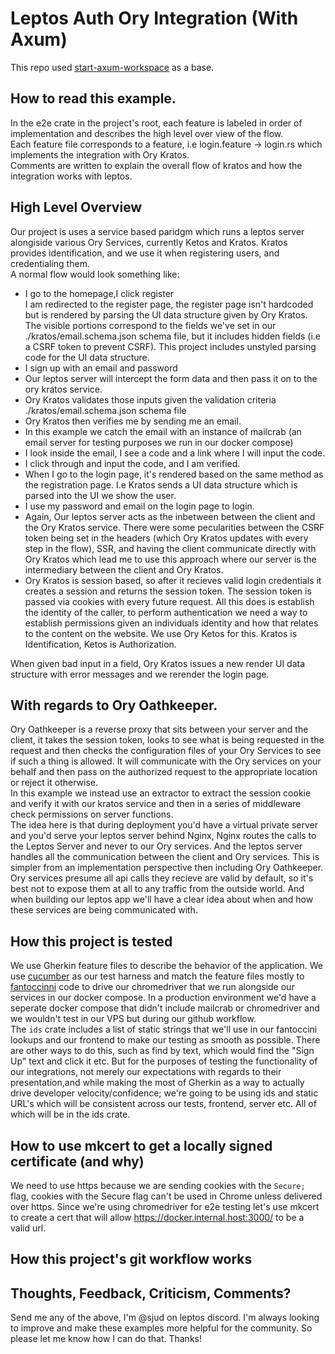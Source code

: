 # Leptos Auth Ory Integration (With Axum)
This repo used [start-axum-workspace](https://github.com/leptos-rs/start-axum-workspace/) as a base.

## How to read this example.

In the e2e crate in the project's root, each feature is labeled in order of implementation and describes the high level over view of the flow.
<br>
Each feature file corresponds to a feature, i.e login.feature -> login.rs which implements the integration with Ory Kratos.
<br>
Comments are written to explain the overall flow of kratos and how the integration works with leptos.

## High Level Overview

Our project is uses a service based paridgm which runs a leptos server alongiside various Ory Services, currently Ketos and Kratos. Kratos provides identification, and we use it when registering users, and credentialing them.
<br>
A normal flow would look something like:<br>
<ul>
<li>
I go to the homepage,I click register
</li>
</li>
I am redirected to the register page, the register page isn't hardcoded but is rendered by parsing the UI data structure given by Ory Kratos. The visible portions correspond to the fields we've set in our ./kratos/email.schema.json schema file, but it includes
hidden fields (i.e a CSRF token to prevent CSRF). This project includes unstyled parsing code for the UI data structure.
</li>
<li>
I sign up with an email and password
</li>
<li>
Our leptos server will intercept the form data and then pass it on to the ory kratos service.
</li>
<li>
Ory Kratos validates those inputs given the validation criteria ./kratos/email.schema.json schema file
</li>
<li>
Ory Kratos then verifies me by sending me an email.
</li>
<li>
In this example we catch the email with an instance of mailcrab (an email server for testing purposes we run in our docker compose)
</li>
<li>
I look inside the email, I see a code and a link where I will input the code.
</li>
<li>
I click through and input the code, and I am verified.
</li>
<li>
When I go to the login page, it's rendered based on the same method as the registration page. I.e Kratos sends a UI data structure which is parsed into the UI we show the user.
</li>
<li>
I use my password and email on the login page to login.
</li>
<li>
Again, Our leptos server acts as the inbetween between the client and the Ory Kratos service. There were some pecularities between the CSRF token being set in the headers (which Ory Kratos updates with every step in the flow), SSR, and having the client communicate directly with Ory Kratos which lead me to use this approach where our server is the intermediary between the client and Ory Kratos.
</li>
<li>
Ory Kratos is session based, so after it recieves valid login credentials it creates a session and returns the session token. The session token is passed via cookies with every future request. All this does is establish the identity of the caller, to perform authentication we need a way to establish permissions given an individuals identity and how that relates to the content on the website. We use Ory Ketos for this. Kratos is Identification, Ketos is Authorization.
</li>
</ul>

When given bad input in a field, Ory Kratos issues a new render UI data structure with error messages and we rerender the login page.

## With regards to Ory Oathkeeper.

Ory Oathkeeper is a reverse proxy that sits between your server and the client, it takes the session token, looks to see what is being requested in the request and then checks the configuration files of your Ory Services to see if such a thing is allowed. It will communicate with the Ory services on your behalf and then pass on the authorized request to the appropriate location or reject it otherwise.
<br>
In this example we instead use an extractor to extract the session cookie and verify it with our kratos service and then in a series of middleware check permissions on server functions.
<br>
The idea here is that during deployment you'd have a virtual private server and you'd serve your leptos server behind Nginx, Nginx routes the calls to the Leptos Server and never to our Ory services. And the leptos server handles all the communication between the client and Ory services. This is simpler from an implementation perspective then including Ory Oathkeeper. Ory services presume all api calls they recieve are valid by default, so it's best not to expose them at all to any traffic from the outside world. And when building our leptos app we'll have a clear idea about when and how these services are being communicated with.

## How this project is tested

We use Gherkin feature files to describe the behavior of the application. We use [cucumber](https://docs.rs/cucumber/latest/cucumber/) as our test harness and match the feature files mostly to [fantoccinni](https://docs.rs/fantoccini/latest/fantoccini/) code to drive our chromedriver that we run alongside our services in our docker compose. In a production environment we'd have a seperate docker compose that didn't include mailcrab or chromedriver and we wouldn't test in our VPS but during our github workflow.
<br>
The `ids` crate includes a list of static strings that we'll use in our fantoccini lookups and our frontend to make our testing as smooth as possible. There are other ways to do this, such as find by text, which would find the "Sign Up" text and click it etc. But for the purposes of testing the functionality of our integrations, not merely our expectations with regards to their presentation,and while making the most of Gherkin as a way to actually drive developer velocity/confidence; we're going to be using ids and static URL's which will be consistent across our tests, frontend, server etc. All of which will be in the ids crate.

## How to use mkcert to get a locally signed certificate (and why)
We need to use https because we are sending cookies with the `Secure;` flag, cookies with the Secure flag can't be used in Chrome
unless delivered over https. Since we're using chromedriver for e2e testing let's use mkcert to create a cert that will allow 
https://docker.internal.host:3000/ to be a valid url.

## How this project's git workflow works

## Thoughts, Feedback, Criticism, Comments?
Send me any of the above, I'm @sjud on leptos discord. I'm always looking to improve and make these examples more helpful for the community. So please let me know how I can do that. Thanks!